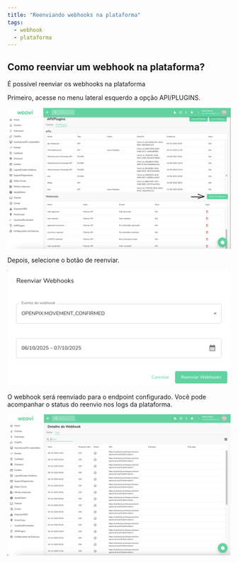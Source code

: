 ```yaml
---
title: "Reenviando webhooks na plataforma"
tags:
  - webhook
  - plataforma
---
```


## Como reenviar um webhook na plataforma?

É possível reenviar os webhooks na plataforma

Primeiro, acesse no menu lateral esquerdo a opção API/PLUGINS.

![api-plugins](./assets/api-plugins.png)

Depois, selecione o botão de reenviar.

![reenviar](./assets/reenviar.png)

O webhook será reenviado para o endpoint configurado. Você pode acompanhar o status do reenvio nos logs da plataforma.

![details](./assets/details.png)
